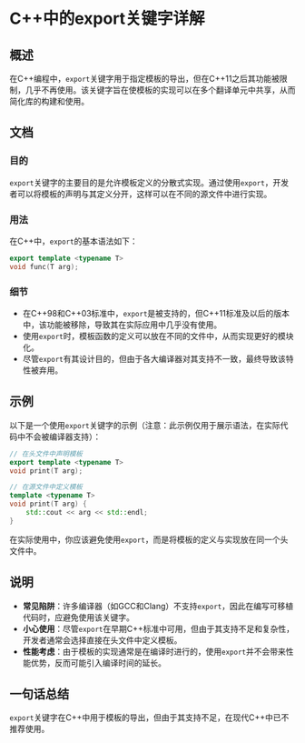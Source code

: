 <!--
Meta Description: # C++中的export关键字详解 ## 概述 在C++编程中，`export`关键字用于指定模板的导出，但在C++11之后其功能被限制，几乎不再使用。该关键字旨在使模板的实现可以在多个翻译单元中共享，从而简化库的构建和使用。 ## 文档 ### 目的 `export`关键字的主要目的是允许模板定...
Meta Keywords: export, arg, template, typename, void
-->

# C++中的export关键字详解

## 概述
在C++编程中，`export`关键字用于指定模板的导出，但在C++11之后其功能被限制，几乎不再使用。该关键字旨在使模板的实现可以在多个翻译单元中共享，从而简化库的构建和使用。

## 文档
### 目的
`export`关键字的主要目的是允许模板定义的分散式实现。通过使用`export`，开发者可以将模板的声明与其定义分开，这样可以在不同的源文件中进行实现。

### 用法
在C++中，`export`的基本语法如下：

```cpp
export template <typename T>
void func(T arg);
```

### 细节
- 在C++98和C++03标准中，`export`是被支持的，但C++11标准及以后的版本中，该功能被移除，导致其在实际应用中几乎没有使用。
- 使用`export`时，模板函数的定义可以放在不同的文件中，从而实现更好的模块化。
- 尽管`export`有其设计目的，但由于各大编译器对其支持不一致，最终导致该特性被弃用。

## 示例
以下是一个使用`export`关键字的示例（注意：此示例仅用于展示语法，在实际代码中不会被编译器支持）：

```cpp
// 在头文件中声明模板
export template <typename T>
void print(T arg);

// 在源文件中定义模板
template <typename T>
void print(T arg) {
    std::cout << arg << std::endl;
}
```

在实际使用中，你应该避免使用`export`，而是将模板的定义与实现放在同一个头文件中。

## 说明
- **常见陷阱**：许多编译器（如GCC和Clang）不支持`export`，因此在编写可移植代码时，应避免使用该关键字。
- **小心使用**：尽管`export`在早期C++标准中可用，但由于其支持不足和复杂性，开发者通常会选择直接在头文件中定义模板。
- **性能考虑**：由于模板的实现通常是在编译时进行的，使用`export`并不会带来性能优势，反而可能引入编译时间的延长。

## 一句话总结
`export`关键字在C++中用于模板的导出，但由于其支持不足，在现代C++中已不推荐使用。